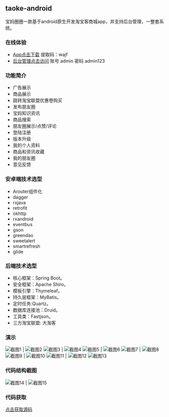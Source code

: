 ## taoke-android
   宝妈圈圈一款基于android原生开发淘宝客商城app，并支持后台管理，一整套系统。

### 在线体验
   * [App点击下载](https://pan.baidu.com/s/1Zt9wC17OqkgeTJExsKeR5A)  提取码：wajf
   * [后台管理点击访问](http://demo.yuan988.cn:8080/login) 账号 admin 密码 admin123


### 功能简介
   * 广告展示
   * 商品展示
   * 跳转淘宝联盟优惠卷购买
   * 发布朋友圈
   * 宝妈知识资讯
   * 商品搜索
   * 朋友圈展示/点赞/评论
   * 登陆注册
   * 版本升级
   * 我的个人资料
   * 商品和资讯收藏
   * 我的朋友圈
   * 意见反馈

### 安卓端技术选型
   * Arouter组件化
   * dagger
   * rxjava
   * retrofit
   * okhttp
   * rxandroid
   * eventbus
   * gson
   * greendao
   * sweetalert
   * smartrefresh
   * glide

### 后端技术选型
   * 核心框架：Spring Boot。
   * 安全框架：Apache Shiro。
   * 模板引擎：Thymeleaf。
   * 持久层框架：MyBatis。
   * 定时任务:Quartz。
   * 数据库连接池：Druid。
   * 工具类：Fastjson。
   * 三方淘宝联盟: 大淘客

### 演示

![截图1](http://cdn.yuan988.cn/A1101ECE21BEC99710CB6662AE81F5A0.jpg) | ![截图2](http://cdn.yuan988.cn/FDEA0C9B160635B85069B00C2B12AB1E.jpg)
![截图3](http://cdn.yuan988.cn/AC050D6B43AA5A97EE2626BF10870FCD.jpg) | ![截图4](http://cdn.yuan988.cn/CEE41C7AEE6E945B063F3AE1A7DFA5FC.jpg)
![截图5](http://cdn.yuan988.cn/691B5FB33499CB4C1A26A33A84834B47.jpg) | ![截图6](http://cdn.yuan988.cn/071C660D5DD427D7F6F15FD51F8538BA.jpg)
![截图7](http://cdn.yuan988.cn/D9138BB7A7C3CC4E7E75F17A2BA98DA3.jpg) | ![截图8](http://cdn.yuan988.cn/2401B2C972FC37CA675A2DD1466EB88C.jpg)
![截图9](http://cdn.yuan988.cn/776AFE2632968ED009978E8C43073951.jpg) | ![截图10](http://cdn.yuan988.cn/F5ED098BEEB6EA38A8D0BD202C16DC7C.jpg)
![截图11](http://cdn.yuan988.cn/CADE34AD9B78BF4E41EC55927E8A51EF.jpg) | ![截图12](http://cdn.yuan988.cn/856D15B0E13C6C4AAB9EB01F1408AFFC.jpg)
![截图13](http://cdn.yuan988.cn/B1082273403C8C6F76DCB66CEA19591F.png) 


### 代码结构截图

![截图14](http://cdn.yuan988.cn/63BFBE3D30CD91E4A5D80847E70D53B8.png) | ![截图15](http://cdn.yuan988.cn/1E2D09E1C15F45D10D6D3E94301C97B4.png)


### 代码获取

[点击获取源码](http://bs.yuan988.cn/93.html)



